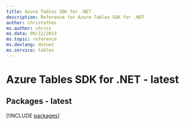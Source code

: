```yaml
---
title: Azure Tables SDK for .NET
description: Reference for Azure Tables SDK for .NET
author: christothes
ms.author: chriss
ms.data: 09/12/2023
ms.topic: reference
ms.devlang: dotnet
ms.service: tables
---
```

# Azure Tables SDK for .NET - latest
## Packages - latest
[!INCLUDE [packages](tables-index.md)]